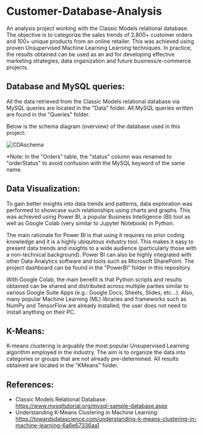 # Customer-Database-Analysis

An analysis project working with the Classic Models relational database. The objective is to categorize the sales trends of 2,800+ customer orders and 100+ unique products from an online retailer. This was achieved using proven Unsupervised Machine Learning Learning techniques. In practice, the results obtained can be used as an aid for developing effective marketing strategies, data organization and future business/e-commerce projects.

## Database and MySQL queries:

All the data retrieved from the Classic Models relational database via MySQL queries are located in the "Data" folder. All MySQL queries written are found in the "Queries" folder.

Below is the schema diagram (overview) of the database used in this project:

![CDAschema](https://user-images.githubusercontent.com/59748085/224730725-a159e10c-604a-428b-80ed-6531ac4e6fe1.JPG)

*Note: In the "Orders" table, the "status" column was renamed to "orderStatus" to avoid confusion with the MySQL keyword of the same name.

## Data Visualization:

To gain better insights into data trends and patterns, data exploration was performed to showcase such relationships using charts and graphs. This was achieved using Power BI, a popular Business Intelligence (BI) tool as well as Google Colab (very similar to Jupyter Notebook) in Python.

The main rationale for Power BI is that using it requires no prior coding knowledge and it is a highly ubiquitous industry tool. This makes it easy to present data trends and insights to a wide audience (particularly those with a non-technical background). Power BI can also be highly integrated with other Data Analytics software and tools such as Microsoft SharePoint. The project dashboard can be found in the "PowerBI" folder in this repository.

With Google Colab, the main benefit is that Python scripts and results obtained can be shared and distributed across multiple parties similar to various Google Suite Apps (e.g.: Google Docs, Sheets, Slides, etc...). Also, many popular Machine Learning (ML) libraries and frameworks such as NumPy and TensorFlow are already installed; the user does not need to install anything on their PC.

## K-Means:

K-means clustering is arguably the most popular Unsupervised Learning algorithm employed in the industry. The aim is to organize the data into categories or groups that are not already pre-determined. All results obtained are located in the "KMeans" folder.

## References:

- Classic Models Relational Database: https://www.mysqltutorial.org/mysql-sample-database.aspx
- Understanding K-Means Clustering in Machine Learning: https://towardsdatascience.com/understanding-k-means-clustering-in-machine-learning-6a6e67336aa1
